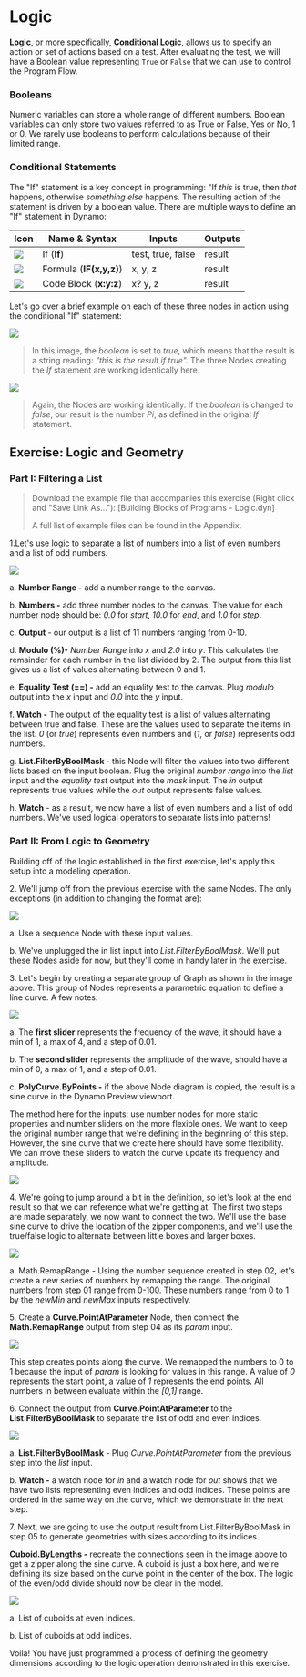 # Logic

**Logic**, or more specifically, **Conditional Logic**, allows us to specify an action or set of actions based on a test. After evaluating the test, we will have a Boolean value representing `True` or `False` that we can use to control the Program Flow.

### Booleans&#x20;

Numeric variables can store a whole range of different numbers. Boolean variables can only store two values referred to as True or False, Yes or No, 1 or 0. We rarely use booleans to perform calculations because of their limited range.

### Conditional Statements&#x20;

The "If" statement is a key concept in programming: "If _this_ is true, then _that_ happens, otherwise _something else_ happens. The resulting action of the statement is driven by a boolean value. There are multiple ways to define an "If" statement in Dynamo:

| Icon                                            | Name & Syntax           | Inputs            | Outputs |
| ----------------------------------------------- | ----------------------- | ----------------- | ------- |
| ![](<../../.gitbook/assets/If (1).jpg>)         | If (**If**)             | test, true, false | result  |
| ![](../../.gitbook/assets/Formula.jpg)          | Formula (**IF(x,y,z)**) | x, y, z           | result  |
| ![](<../../.gitbook/assets/Code Block (1).jpg>) | Code Block (**x:y:z**)  | x? y, z           | result  |

Let's go over a brief example on each of these three nodes in action using the conditional "If" statement:

![](<../../.gitbook/assets/logic - conditional statements 01 false.jpg>)

> In this image, the _boolean_ is set to _true_, which means that the result is a string reading: _"this is the result if true"._ The three Nodes creating the _If_ statement are working identically here.

![](<../../.gitbook/assets/logic - conditional statements 02 true.jpg>)

> Again, the Nodes are working identically. If the _boolean_ is changed to _false_, our result is the number _Pi_, as defined in the original _If_ statement.

## Exercise: Logic and Geometry

### Part I: Filtering a List

> Download the example file that accompanies this exercise (Right click and "Save Link As..."): \[Building Blocks of Programs - Logic.dyn]
>
> A full list of example files can be found in the Appendix.

1.Let's use logic to separate a list of numbers into a list of even numbers and a list of odd numbers.

![](<../../.gitbook/assets/logic - exercise part I-01.jpg>)

a. **Number Range -** add a number range to the canvas.

b. **Numbers -** add three number nodes to the canvas. The value for each number node should be: _0.0_ for _start_, _10.0_ for _end_, and _1.0_ for _step_.

c. **Output** - our output is a list of 11 numbers ranging from 0-10.

d. **Modulo (%)-** _Number Range_ into _x_ and _2.0_ into _y_. This calculates the remainder for each number in the list divided by 2. The output from this list gives us a list of values alternating between 0 and 1.

e. **Equality Test (==) -** add an equality test to the canvas. Plug _modulo_ output into the _x_ input and _0.0_ into the _y_ input.

f. **Watch -** The output of the equality test is a list of values alternating between true and false. These are the values used to separate the items in the list. _0_ (or _true_) represents even numbers and (_1_, or _false_) represents odd numbers.

g. **List.FilterByBoolMask -** this Node will filter the values into two different lists based on the input boolean. Plug the original _number range_ into the _list_ input and the _equality test_ output into the _mask_ input. The _in_ output represents true values while the _out_ output represents false values.

h. **Watch** - as a result, we now have a list of even numbers and a list of odd numbers. We've used logical operators to separate lists into patterns!

### Part II: From Logic to Geometry&#x20;

Building off of the logic established in the first exercise, let's apply this setup into a modeling operation.

2\. We'll jump off from the previous exercise with the same Nodes. The only exceptions (in addition to changing the format are):

![](<../../.gitbook/assets/logic - exercise part II-01.jpg>)

a. Use a sequence Node with these input values.

b. We've unplugged the in list input into _List.FilterByBoolMask_. We'll put these Nodes aside for now, but they'll come in handy later in the exercise.

3\. Let's begin by creating a separate group of Graph as shown in the image above. This group of Nodes represents a parametric equation to define a line curve. A few notes:

![](<../../.gitbook/assets/logic - exercise part II-02.jpg>)

a. The **first slider** represents the frequency of the wave, it should have a min of 1, a max of 4, and a step of 0.01.

b. The **second slider** represents the amplitude of the wave, should have a min of 0, a max of 1, and a step of 0.01.

c. **PolyCurve.ByPoints -** if the above Node diagram is copied, the result is a sine curve in the Dynamo Preview viewport.

The method here for the inputs: use number nodes for more static properties and number sliders on the more flexible ones. We want to keep the original number range that we're defining in the beginning of this step. However, the sine curve that we create here should have some flexibility. We can move these sliders to watch the curve update its frequency and amplitude.

![](<../../.gitbook/assets/logic - exercise part II-03.gif>)

4\. We're going to jump around a bit in the definition, so let's look at the end result so that we can reference what we're getting at. The first two steps are made separately, we now want to connect the two. We'll use the base sine curve to drive the location of the zipper components, and we'll use the true/false logic to alternate between little boxes and larger boxes.

![](<../../.gitbook/assets/logic - exercise part II-04.jpg>)

a. Math.RemapRange - Using the number sequence created in step 02, let's create a new series of numbers by remapping the range. The original numbers from step 01 range from 0-100. These numbers range from 0 to 1 by the _newMin_ and _newMax_ inputs respectively.

5\. Create a **Curve.PointAtParameter** Node, then connect the **Math.RemapRange** output from step 04 as its _param_ input.

![](<../../.gitbook/assets/logic - exercise part II-05.jpg>)

This step creates points along the curve. We remapped the numbers to 0 to 1 because the input of _param_ is looking for values in this range. A value of _0_ represents the start point, a value of _1_ represents the end points. All numbers in between evaluate within the _\[0,1]_ range.

6\. Connect the output from **Curve.PointAtParameter** to the **List.FilterByBoolMask** to separate the list of odd and even indices.

![](<../../.gitbook/assets/logic - exercise part II-06.jpg>)

a. **List.FilterByBoolMask** - Plug _Curve.PointAtParameter_ from the previous step into the _list_ input.

b. **Watch -** a watch node for _in_ and a watch node for _out_ shows that we have two lists representing even indices and odd indices. These points are ordered in the same way on the curve, which we demonstrate in the next step.

7\. Next, we are going to use the output result from List.FilterByBoolMask in step 05 to generate geometries with sizes according to its indices.

**Cuboid.ByLengths -** recreate the connections seen in the image above to get a zipper along the sine curve. A cuboid is just a box here, and we're defining its size based on the curve point in the center of the box. The logic of the even/odd divide should now be clear in the model.

![](<../../.gitbook/assets/logic - exercise part II-07.jpg>)

a. List of cuboids at even indices.

b. List of cuboids at odd indices.

&#x20;Voila! You have just programmed a process of defining the geometry dimensions according to the logic operation demonstrated in this exercise.
